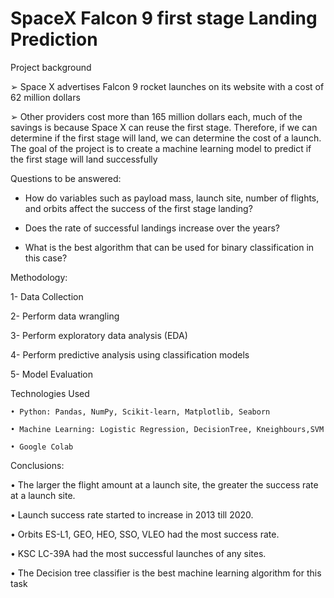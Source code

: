 # SpaceX Falcon 9 first stage Landing Prediction
Project background

➢ Space X advertises Falcon 9 rocket launches on its website with a cost of 62 million dollars

➢ Other providers cost more than 165 million dollars each, much of the savings is because Space X can reuse the first stage. Therefore, if we can determine if the first stage will land, we can determine the cost of a launch. The goal of the project is to create a machine learning model to predict if the first stage will land successfully

Questions to be answered:

- How do variables such as payload mass, launch site, number of flights, and orbits affect the success of the first stage landing?
  
- Does the rate of successful landings increase over the years?
  
- What is the best algorithm that can be used for binary classification in this case?
  
Methodology:

1- Data Collection  

2- Perform data wrangling

3- Perform exploratory data analysis (EDA) 

4- Perform predictive analysis using classification models

5- Model Evaluation

Technologies Used

	• Python: Pandas, NumPy, Scikit-learn, Matplotlib, Seaborn
 
	• Machine Learning: Logistic Regression, DecisionTree, Kneighbours,SVM
 
	• Google Colab
 
Conclusions:

• The larger the flight amount at a launch site, the greater the success rate at a launch site.

• Launch success rate started to increase in 2013 till 2020.

• Orbits ES-L1, GEO, HEO, SSO, VLEO had the most success rate.

• KSC LC-39A had the most successful launches of any sites.

• The Decision tree classifier is the best machine learning algorithm for this task
